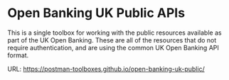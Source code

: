 # Open Banking UK Public APIs
This is a single toolbox for working with the public resources available as part of the UK Open Banking. These are all of the resources that do not require authentication, and are using the common UK Open Banking API format.

URL: https://postman-toolboxes.github.io/open-banking-uk-public/
